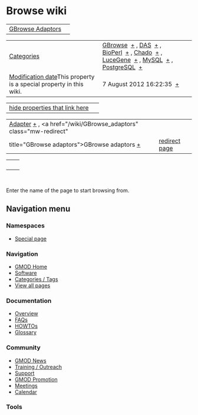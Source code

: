 



<span id="top"></span>




# <span dir="auto">Browse wiki</span>






|                                                               |     |
|---------------------------------------------------------------|-----|
| [GBrowse Adaptors](/wiki/GBrowse_Adaptors "GBrowse Adaptors") |     |

|  |  |
|----|----|
| [Categories](/wiki/Special%253ACategories "Special%253ACategories") | <span class="smwb-value">[GBrowse](/wiki/Category%253AGBrowse "Category%253AGBrowse")  <span class="smwsearch">[+](/wiki/Special%253ASearchByProperty/GBrowse "Special%253ASearchByProperty/GBrowse")</span></span> , <span class="smwb-value">[DAS](/wiki/Category%253ADAS "Category%253ADAS")  <span class="smwsearch">[+](/wiki/Special%253ASearchByProperty/DAS "Special%253ASearchByProperty/DAS")</span></span> , <span class="smwb-value">[BioPerl](/wiki/Category%253ABioPerl "Category%253ABioPerl")  <span class="smwsearch">[+](/wiki/Special%253ASearchByProperty/BioPerl "Special%253ASearchByProperty/BioPerl")</span></span> , <span class="smwb-value">[Chado](/wiki/Category%253AChado "Category%253AChado")  <span class="smwsearch">[+](/wiki/Special%253ASearchByProperty/Chado "Special%253ASearchByProperty/Chado")</span></span> , <span class="smwb-value">[LuceGene](/wiki/Category%253ALuceGene "Category%253ALuceGene")  <span class="smwsearch">[+](/wiki/Special%253ASearchByProperty/LuceGene "Special%253ASearchByProperty/LuceGene")</span></span> , <span class="smwb-value">[MySQL](/wiki/Category%253AMySQL "Category%253AMySQL")  <span class="smwsearch">[+](/wiki/Special%253ASearchByProperty/MySQL "Special%253ASearchByProperty/MySQL")</span></span> , <span class="smwb-value">[PostgreSQL](/wiki/Category%253APostgreSQL "Category%253APostgreSQL")  <span class="smwsearch">[+](/wiki/Special%253ASearchByProperty/PostgreSQL "Special%253ASearchByProperty/PostgreSQL")</span></span> |
| <span class="smw-highlighter" data-type="1" state="inline" data-title="Property"><span class="smwbuiltin">[Modification date](/wiki/Property:Modification_date "Property:Modification date")</span><span class="smwttcontent">This property is a special property in this wiki.</span></span> | <span class="smwb-value">7 August 2012 16:22:35  <span class="smwsearch">[+](/wiki/Special%253ASearchByProperty/Modification-20date/7-20August-202012-2016:22:35 "Special%253ASearchByProperty/Modification-20date/7-20August-202012-2016:22:35")</span></span> |

<span id="smw_browse_incoming"></span>

|  |  |
|----|----|
| [hide properties that link here](/mediawiki/index.php?title=Special:Browse&offset=0&dir=out&article=GBrowse+Adaptors)  |  |

|  |  |
|----|----|
| <span class="smwb-ivalue"><a href="/wiki/Adapter" class="mw-redirect" title="Adapter">Adapter</a> <span class="smwbrowse">[+](/wiki/Special%253ABrowse/Adapter "Special%253ABrowse/Adapter")</span></span> , <span class="smwb-ivalue"><a href="/wiki/GBrowse_adaptors" class="mw-redirect"
title="GBrowse adaptors">GBrowse adaptors</a> <span class="smwbrowse">[+](/wiki/Special%253ABrowse/GBrowse-20adaptors "Special%253ABrowse/GBrowse-20adaptors")</span></span> | [redirect page](/wiki/Special:ListRedirects "Special:ListRedirects") |

|     |     |
|-----|-----|
|     |     |

 

Enter the name of the page to start browsing from.  








## Navigation menu



### Namespaces

- <span id="ca-nstab-special">[Special
  page](/wiki/Special%253ABrowse/GBrowse_Adaptors "This is a special page, you cannot edit the page itself")</span>






### Navigation



- <span id="n-GMOD-Home">[GMOD Home](/wiki/Main_Page)</span>
- <span id="n-Software">[Software](/wiki/GMOD_Components)</span>
- <span id="n-Categories-.2F-Tags">[Categories /
  Tags](/wiki/Categories)</span>
- <span id="n-View-all-pages">[View all
  pages](/wiki/Special:AllPages)</span>




### Documentation



- <span id="n-Overview">[Overview](/wiki/Overview)</span>
- <span id="n-FAQs">[FAQs](/wiki/Category%253AFAQ)</span>
- <span id="n-HOWTOs">[HOWTOs](/wiki/Category%253AHOWTO)</span>
- <span id="n-Glossary">[Glossary](/wiki/Glossary)</span>




### Community



- <span id="n-GMOD-News">[GMOD News](/wiki/GMOD_News)</span>
- <span id="n-Training-.2F-Outreach">[Training /
  Outreach](/wiki/Training_and_Outreach)</span>
- <span id="n-Support">[Support](/wiki/Support)</span>
- <span id="n-GMOD-Promotion">[GMOD
  Promotion](/wiki/GMOD_Promotion)</span>
- <span id="n-Meetings">[Meetings](/wiki/Meetings)</span>
- <span id="n-Calendar">[Calendar](/wiki/Calendar)</span>




### Tools












<!-- -->




